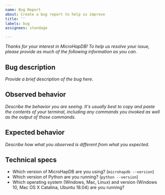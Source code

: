 ```yaml
---
name: Bug Report
about: Create a bug report to help us improve
title: ''
labels: bug
assignees: standage

---
```


*Thanks for your interest in MicroHapDB! To help us resolve your issue, please provide as much of the following information as you can.*

## Bug description

*Provide a brief description of the bug here.*


## Observed behavior

*Describe the behavior you are seeing. It's usually best to copy and paste the contents of your terminal, including any commands you invoked as well as the output of those commands.*


## Expected behavior

*Describe how what you observed is different from what you expected.*


## Technical specs

- Which version of MicroHapDB are you using? (`microhapdb --version`)
- Which version of Python are you running? (`python --version`)
- Which operating system (Windows, Mac, Linux) and version (Windows 10, Mac OS X Catalina, Ubuntu 18.04) are you running?
